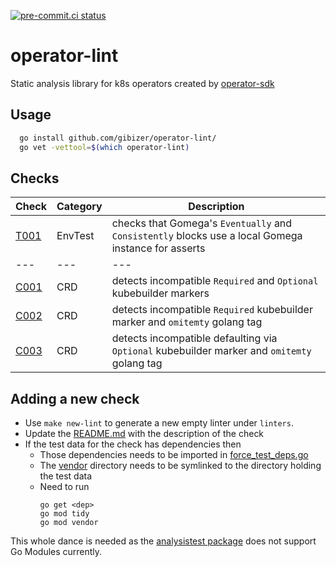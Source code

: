 [![pre-commit.ci status](https://results.pre-commit.ci/badge/github/gibizer/operator-lint/main.svg)](https://results.pre-commit.ci/latest/github/gibizer/operator-lint/main)
# operator-lint

Static analysis library for k8s operators created by [operator-sdk](https://sdk.operatorframework.io/)

## Usage
```bash
  go install github.com/gibizer/operator-lint/
  go vet -vettool=$(which operator-lint)
```

## Checks
| Check | Category | Description
|---|---|---|
| [T001](linters/envtest/T001) | EnvTest | checks that Gomega's `Eventually` and `Consistently` blocks use a local Gomega instance for asserts
|---|---|---|
| [C001](linters/crd/C001) | CRD | detects incompatible `Required` and `Optional` kubebuilder markers
| [C002](linters/crd/C002) | CRD | detects incompatible `Required` kubebuilder marker and `omitemty` golang tag
| [C003](linters/crd/C003) | CRD | detects incompatible defaulting via `Optional` kubebuilder marker and `omitemty` golang tag



## Adding a new check
- Use `make new-lint` to generate a new empty linter under `linters`.
- Update the [README.md](README.md) with the description of the check
- If the test data for the check has dependencies then
  - Those dependencies needs to be imported in
    [force_test_deps.go](force_test_deps.go)
  - The [vendor](vendor) directory needs to be symlinked to the directory
    holding the test data
  - Need to run
    ```shell
    go get <dep>
    go mod tidy
    go mod vendor
    ```
This whole dance is needed as the
[analysistest package](https://pkg.go.dev/golang.org/x/tools/go/analysis/analysistest)
does not support Go Modules currently.
